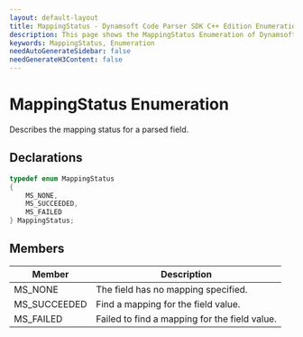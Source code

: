 ```yaml
---
layout: default-layout
title: MappingStatus - Dynamsoft Code Parser SDK C++ Edition Enumeration
description: This page shows the MappingStatus Enumeration of Dynamsoft Code Parser SDK C++ Edition.
keywords: MappingStatus, Enumeration
needAutoGenerateSidebar: false
needGenerateH3Content: false
---
```


# MappingStatus Enumeration

Describes the mapping status for a parsed field.

## Declarations

```cpp
typedef enum MappingStatus
{
    MS_NONE,
    MS_SUCCEEDED,
    MS_FAILED
} MappingStatus;
```

## Members

| Member | Description |
| ------ | ----------- |
| MS_NONE | The field has no mapping specified. |
| MS_SUCCEEDED | Find a mapping for the field value. |
| MS_FAILED | Failed to find a mapping for the field value. |
